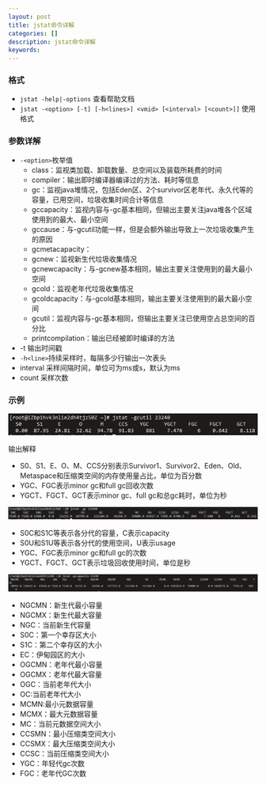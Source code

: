 ```yaml
---
layout: post
title: jstat命令详解
categories: []
description: jstat命令详解
keywords: 
---
```



### 格式

- ``jstat -help|-options`` 查看帮助文档
- ``jstat -<option> [-t] [-h<lines>] <vmid> [<interval> [<count>]]`` 使用格式

### 参数详解

- ``-<option>``枚举值
  - class：监视类加载、卸载数量、总空间以及装载所耗费的时间
  - compiler：输出即时编译器编译过的方法、耗时等信息
  - gc：监视java堆情况，包括Eden区、2个survivor区老年代、永久代等的容量，已用空间，垃圾收集时间合计等信息
  - gccapacity：监视内容与-gc基本相同，但输出主要关注java堆各个区域使用到的最大、最小空间
  - gccause：与-gcutil功能一样，但是会额外输出导致上一次垃圾收集产生的原因
  - gcmetacapacity：
  - gcnew：监视新生代垃圾收集情况
  - gcnewcapacity：与-gcnew基本相同，输出主要关注使用到的最大最小空间
  - gcold：监视老年代垃圾收集情况
  - gcoldcapacity：与-gcold基本相同，输出主要关注使用到的最大最小空间
  - gcutil：监视内容与-gc基本相同，但输出主要关注已使用空占总空间的百分比
  - printcompilation：输出已经被即时编译的方法
- -t 输出时间戳
- ``-h<line>``持续采样时，每隔多少行输出一次表头
- interval 采样间隔时间，单位可为ms或s，默认为ms
- count 采样次数

### 示例

![image-jstat-gcutil](/images/blog/image-jstat-gcutil.png)

输出解释

- S0、S1、E、O、M、CCS分别表示Survivor1、Survivor2、Eden、Old、Metaspace和压缩类空间的内存使用量占比，单位为百分数
- YGC、FGC表示minor gc和full gc回收次数
- YGCT、FGCT、GCT表示minor gc、full gc和总gc耗时，单位为秒

![image-jstat-gc](/images/blog/image-jstat-gc.png)

- S0C和S1C等表示各分代的容量，C表示capacity
- S0U和S1U等表示各分代的使用空间，U表示usage
- YGC、FGC表示minor gc和full gc的次数
- YGCT、FGCT、GCT表示垃圾回收使用时间，单位是秒

![image-jstat-gc](/images/blog/image-jstat-gccapacity.png)

- NGCMN：新生代最小容量
- NGCMX：新生代最大容量
- NGC：当前新生代容量
- S0C：第一个幸存区大小
- S1C：第二个幸存区的大小
- EC：伊甸园区的大小
- OGCMN：老年代最小容量
- OGCMX：老年代最大容量
- OGC：当前老年代大小
- OC:当前老年代大小
- MCMN:最小元数据容量
- MCMX：最大元数据容量
- MC：当前元数据空间大小
- CCSMN：最小压缩类空间大小
- CCSMX：最大压缩类空间大小
- CCSC：当前压缩类空间大小
- YGC：年轻代gc次数
- FGC：老年代GC次数